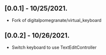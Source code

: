 ## [0.0.1] - 10/25/2021.

* Fork of digitalpomegranate/virtual_keyboard

## [0.0.2] - 10/26/2021.

* Switch keyboard to use TextEditController


